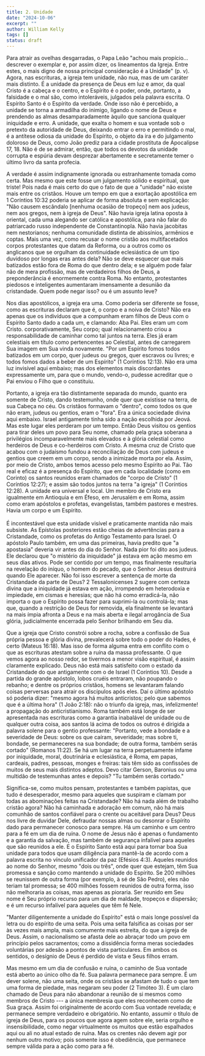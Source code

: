 ```yaml
---
title: 2. Unidade
date: "2024-10-06"
excerpt: ""
author: William Kelly
tags: []
status: draft
---
```


Para atrair as ovelhas desgarradas, o Papa Leão \"achou mais
propício\... descrever o exemplar e, por assim dizer, os lineamentos da
Igreja. Entre estes, o mais digno de nossa principal consideração é a
Unidade\" (p. v). Agora, nas escrituras, a igreja tem unidade, não nua,
mas de um caráter mais distinto. É a unidade da presença de Deus em luz
e amor, da qual Cristo é a cabeça e o centro, e o Espírito é o poder,
onde, portanto, a falsidade e o mal são, como intoleráveis, julgados
pela palavra escrita. O Espírito Santo é o Espírito da verdade. Onde
isso não é percebido, a unidade se torna a armadilha do inimigo, ligando
o nome de Deus e prendendo as almas desamparadamente àquilo que sanciona
qualquer iniquidade e erro. A unidade, que exalta o homem e sua vontade
sob o pretexto da autoridade de Deus, deixando entrar o erro e
permitindo o mal, é a antítese odiosa da unidade do Espírito, o objeto
da ira e do julgamento doloroso de Deus, como João prediz para a cidade
prostituta de Apocalipse 17, 18. Não é de se admirar, então, que todos
os devotos da unidade corrupta e espúria devam desprezar abertamente e
secretamente temer o último livro da santa profecia.

A verdade é assim indignamente ignorada ou estranhamente tomada como
certa. Mas mesmo que este fosse um julgamento sólido e espiritual, que
triste! Pois nada é mais certo do que o fato de que a \"unidade\" não
existe mais entre os cristãos. Houve um tempo em que a exortação
apostólica em 1 Coríntios 10:32 poderia se aplicar de forma absoluta e
sem explicação: \"Não causem escândalo \[nenhuma ocasião de tropeço\]
nem aos judeus, nem aos gregos, nem à igreja de Deus\". Não havia igreja
latina oposta à oriental, cada uma alegando ser católica e apostólica,
para não falar do patriarcado russo independente de Constantinopla. Não
havia jacobitas nem nestorianos; nenhuma comunidade distinta de
abissínios, armênios e coptas. Mais uma vez, como recusar o nome cristão
aos multifacetados corpos protestantes que datam da Reforma, ou a outros
como os anglicanos que se orgulham da continuidade eclesiástica de um
tipo duvidoso por longas eras antes dela? Não se deve esquecer que mais
batizados estão fora de Roma do que dentro dela; e se alguém pode falar
não de mera profissão, mas de verdadeiros filhos de Deus, a
preponderância é enormemente contra Roma. No entanto, protestantes
piedosos e inteligentes aumentaram imensamente a desunião da
cristandade. Quem pode negar isso? ou é um assunto leve?

Nos dias apostólicos, a igreja era uma. Como poderia ser diferente se
fosse, como as escrituras declaram que é, o corpo e a noiva de Cristo?
Não era apenas que os indivíduos que a compunham eram filhos de Deus com
o Espírito Santo dado a cada um, e clamando: Aba Pai. Eles eram um com
Cristo. corporativamente, Seu corpo; qual relacionamento criou a
responsabilidade de caminhar como tal juntos na terra. Eles já eram
celestiais em título como pertencentes ao Celestial, antes de carregarem
Sua imagem em Sua vinda novamente. \"Por um Espírito fomos todos
batizados em um corpo, quer judeus ou gregos, quer escravos ou livres; e
todos fomos dados a beber de um Espírito\" (1 Coríntios 12:13). Não era
uma luz invisível aqui embaixo; mas dos elementos mais discordantes
expressamente um, para que o mundo, vendo-o, pudesse acreditar que o Pai
enviou o Filho que o constituiu.

Portanto, a igreja era tão distintamente separada do mundo, quanto era
somente de Cristo, dando testemunho, onde quer que existisse na terra,
de sua Cabeça no céu. Os cristãos formavam o \"dentro\", como todos os
que não eram, judeus ou gentios, eram o \"fora\". Era a única sociedade
divina aqui embaixo. Israel antigamente tinha sido a nação escolhida por
Jeová. Mas este lugar eles perderam por um tempo. Então Deus visitou os
gentios para tirar deles um povo para Seu nome, chamado pela graça
soberana a privilégios incomparavelmente mais elevados e à glória
celestial como herdeiros de Deus e co-herdeiros com Cristo. A mesma cruz
de Cristo que acabou com o judaísmo fundou a reconciliação de Deus com
judeus e gentios que creem em um corpo, sendo a inimizade morta por ela.
Assim, por meio de Cristo, ambos temos acesso pelo mesmo Espírito ao
Pai. Tão real e eficaz é a presença do Espírito, que em cada localidade
(como em Corinto) os santos reunidos eram chamados de \"corpo de
Cristo\" (1 Coríntios 12:27); e assim são todos juntos na terra \"a
igreja\" (1 Coríntios 12:28). A unidade era universal e local. Um membro
de Cristo era igualmente em Antioquia e em Éfeso, em Jerusalém e em
Roma, assim como eram apóstolos e profetas, evangelistas, também
pastores e mestres. Havia um corpo e um Espírito.\
\
É incontestável que esta unidade visível e praticamente mantida não mais
subsiste. As Epístolas posteriores estão cheias de advertências para a
Cristandade, como os profetas do Antigo Testamento para Israel. O
apóstolo Paulo também, em uma das primeiras, havia predito que "a
apostasia" deveria vir antes do dia do Senhor. Nada pior foi dito aos
judeus. Ele declarou que "o mistério da iniquidade" já estava em ação
mesmo em seus dias ativos. Pode ser contido por um tempo, mas finalmente
resultaria na revelação do iníquo, o homem do pecado, que o Senhor Jesus
destruirá quando Ele aparecer. Não foi isso escrever a sentença de morte
da Cristandade da parte de Deus? 2 Tessalonicenses 2 sugere com certeza
divina que a iniquidade já estava em ação, irrompendo em heterodoxia e
impiedade, em cismas e heresias; que não há como erradicá-la, não
importa o que o Espírito possa fazer para suprimi-la ou controlá-la; mas
que, quando a restrição de Deus for removida, ela finalmente se
levantará na mais ímpia afronta a Deus e na mais aberta e ilegal
arrogância de Sua glória, judicialmente encerrada pelo Senhor brilhando
em Seu dia.

Que a igreja que Cristo constrói sobre a rocha, sobre a confissão de Sua
própria pessoa e glória divina, prevalecerá sobre todo o poder do Hades,
é certo (Mateus 16:18). Mas isso de forma alguma entra em conflito com o
que as escrituras atestam sobre a ruína da massa professante. O que
vemos agora ao nosso redor, se tivermos a menor visão espiritual, é
assim claramente explicado. Deus não está mais satisfeito com o estado
da Cristandade do que antigamente com o de Israel (1 Coríntios 10).
Desde a partida do grande apóstolo, lobos cruéis entraram, não poupando
o rebanho; e dentre os próprios cristãos, homens se levantaram falando
coisas perversas para atrair os discípulos após eles. Daí o último
apóstolo só poderia dizer: "mesmo agora há muitos anticristos; pelo que
sabemos que é a última hora" (1 João 2:18): não o triunfo da igreja,
mas, infelizmente! a propagação do anticristianismo. Roma também está
longe de ser apresentada nas escrituras como a garantia inabalável de
unidade ou de qualquer outra coisa, aos santos lá acima de todos os
outros é dirigida a palavra solene para o gentio professante: "Portanto,
vede a bondade e a severidade de Deus: sobre os que caíram, severidade;
mas sobre ti, bondade, se permaneceres na sua bondade; de outra forma,
também serás cortado" (Romanos 11:22). Se há um lugar na terra
perpetuamente infame por iniquidade, moral, doutrinária e eclesiástica,
é Roma, em papas, cardeais, padres, pessoas, monges e freiras: tais têm
sido as confissões de muitos de seus mais distintos adeptos. Devo citar
Gerson, Baronius ou uma multidão de testemunhas antes e depois? "Tu
também serás cortado."

Significa-se, como muitos pensam, protestantes e também papistas, que
tudo é desesperador, mesmo para aqueles que suspiram e clamam por todas
as abominações feitas na Cristandade? Não há nada além de trabalho
cristão agora? Não há caminhada e adoração em comum, não há mais
comunhão de santos confiável para o crente ou aceitável para Deus? Deus
nos livre de duvidar Dele, defraudar nossas almas ou desonrar o Espírito
dado para permanecer conosco para sempre. Há um caminho e um centro para
a fé em um dia de ruína. O nome de Jesus não é apenas o fundamento e a
garantia da salvação, mas também de segurança infalível para aqueles que
são reunidos a ele. E o Espírito Santo está aqui para tornar boa Sua
unidade para todos que usam diligência para mantê-la de acordo com a
palavra escrita no vínculo unificador da paz (Efésios 4:3). Aqueles
reunidos ao nome do Senhor, mesmo "dois ou três", onde quer que estejam,
têm Sua promessa e sanção como mantendo a unidade do Espírito. Se 200
milhões se reunissem de outra forma (por exemplo, à sé de São Pedro),
eles não teriam tal promessa; se 400 milhões fossem reunidos de outra
forma, isso não melhoraria as coisas, mas apenas as pioraria. Ser
reunido em Seu nome é Seu próprio recurso para um dia de maldade,
tropeços e dispersão; e é um recurso infalível para aqueles que têm fé
Nele.

"Manter diligentemente a unidade do Espírito" está o mais longe possível
da letra ou do espírito de uma seita. Pois uma seita falsifica as coisas
por ser às vezes mais ampla, mais comumente mais estreita, do que a
igreja de Deus. Assim, o nacionalismo se afasta dele ao abraçar todo um
povo em princípio pelos sacramentos; como a dissidência forma meras
sociedades voluntárias por adesão a pontos de vista particulares. Em
ambos os sentidos, o desígnio de Deus é perdido de vista e Seus filhos
erram.

Mas mesmo em um dia de confusão e ruína, o caminho de Sua vontade está
aberto ao único olho da fé. Sua palavra permanece para sempre. É um
dever solene, não uma seita, onde os cristãos se afastam de tudo o que
tem uma forma de piedade, mas negaram seu poder (2 Timóteo 3). É um
claro chamado de Deus para não abandonar a reunião de si mesmos como
membros de Cristo --- a única membresia que eles reconhecem como de Sua
graça. Assim foi originalmente de acordo com Sua vontade revelada; e
permanece sempre verdadeiro e obrigatório. No entanto, assumir o título
de igreja de Deus, para os poucos que agora agem sobre ele, seria
orgulho e insensibilidade, como negar virtualmente os muitos que estão
espalhados aqui ou ali no atual estado de ruína. Mas os crentes não
devem agir por nenhum outro motivo; pois somente isso é obediência, que
permanece sempre válida para a ação como para a fé.
